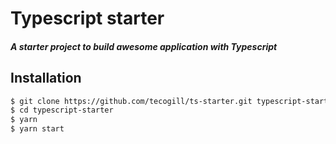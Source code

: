 # Typescript starter

##### A starter project to build awesome application with Typescript

## Installation
```bash
$ git clone https://github.com/tecogill/ts-starter.git typescript-starter
$ cd typescript-starter
$ yarn
$ yarn start
```